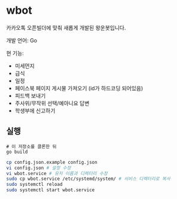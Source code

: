 # wbot

카카오톡 오픈빌더에 맞춰 새롭게 개발된 왕운봇입니다.

개발 언어: Go

현 기능:
 - 미세먼지
 - 급식
 - 일정
 - 페이스북 페이지 게시물 가져오기 (id가 하드코딩 되어있음)
 - 피드백 보내기
 - 주사위/무작위 선택/예아니요 답변
 - 학생부에 신고하기

## 실행

```
# 이 저장소를 클론한 뒤 
go build
```

```bash
cp config.json.example config.json
vi config.json # 설정 수정
vi wbot.service # 유저 이름과 디렉터리 수정
sudo cp wbot.service /etc/systemd/system/ # 서비스 디렉터리로 복사
sudo systemctl reload
sudo systemctl start wbot.service
```
